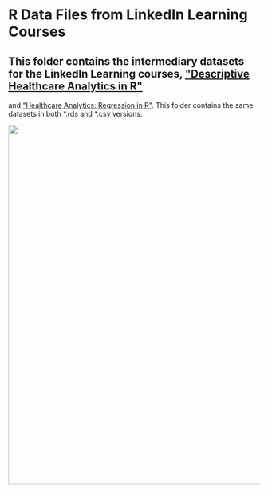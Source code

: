 # R Data Files from LinkedIn Learning Courses
## This folder contains the intermediary datasets for the LinkedIn Learning courses,  ["Descriptive Healthcare Analytics in R"](https://www.linkedin.com/learning/descriptive-healthcare-analytics-in-r)
 and  ["Healthcare Analytics: Regression in R"](https://www.linkedin.com/learning/healthcare-analytics-regression-in-r). This folder contains the same datasets in both *.rds and *.csv versions.
<p align="center">
<a href="https://www.linkedin.com/learning/instructors/monika-wahi?u=2125562" target="_blank">
  <img width="720"  border="0" align="center"  src="https://mcusercontent.com/621df57761f88c40b09e799f0/images/71ddff5e-53b6-b3bc-ed35-98e67edb9740.jpg">
</a>
  <p align="center">



